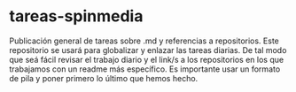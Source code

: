 # tareas-spinmedia
Publicación general de tareas sobre .md y referencias a repositorios.
Este repositorio se usará para globalizar y enlazar las tareas diarias.
De tal modo que seá fácil revisar el trabajo diario y el link/s a los repositorios en los que trabajamos con un readme más específico.
Es importante usar un formato de pila y poner primero lo último que hemos hecho.
